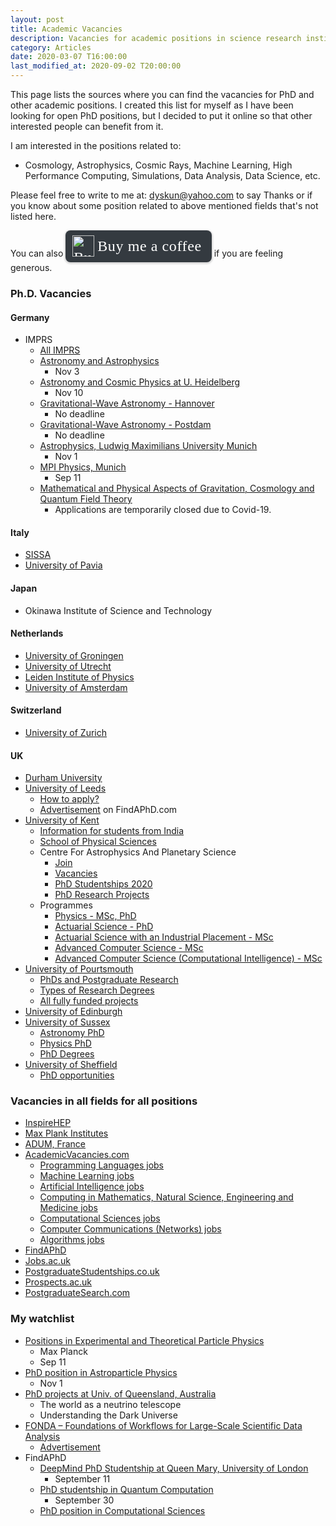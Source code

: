 ```yaml
---
layout: post
title: Academic Vacancies
description: Vacancies for academic positions in science research institutes across the world.
category: Articles
date: 2020-03-07 T16:00:00
last_modified_at: 2020-09-02 T20:00:00
---
```

This page lists the sources where you can find the vacancies for PhD and other academic positions. I created this list for myself as I have been looking for open PhD positions, but I decided to put it online so that other interested people can benefit from it. 

I am interested in the positions related to: 
*   Cosmology, Astrophysics, Cosmic Rays, Machine Learning, High Performance Computing, Simulations, Data Analysis, Data Science, etc.

Please feel free to write to me at: [dyskun@yahoo.com](mailto:dyskun@yahoo.com) to say Thanks or if you know about some position related to above mentioned fields that's not listed here.

You can also <style>.bmc-button img{height: 34px !important;width: 35px !important;margin-bottom: 1px !important;box-shadow: none !important;border: none !important;vertical-align: middle !important;}.bmc-button{padding: 7px 15px 7px 10px !important;line-height: 35px !important;height:51px !important;text-decoration: none !important;display:inline-flex !important;color:#ffffff !important;background-color:#343a40 !important;border-radius: 8px !important;border: 1px solid transparent !important;font-size: 24px !important;letter-spacing:0.6px !important;box-shadow: 0px 1px 2px rgba(190, 190, 190, 0.5) !important;-webkit-box-shadow: 0px 1px 2px 2px rgba(190, 190, 190, 0.5) !important;margin: 0 auto !important;font-family:'Cookie', cursive !important;-webkit-box-sizing: border-box !important;box-sizing: border-box !important;}.bmc-button:hover, .bmc-button:active, .bmc-button:focus {-webkit-box-shadow: 0px 1px 2px 2px rgba(190, 190, 190, 0.5) !important;text-decoration: none !important;box-shadow: 0px 1px 2px 2px rgba(190, 190, 190, 0.5) !important;opacity: 0.85 !important;color:#ffffff !important;}</style><link href="https://fonts.googleapis.com/css?family=Cookie" rel="stylesheet"><a class="bmc-button" target="_blank" href="https://www.buymeacoffee.com/dyskun"><img src="https://cdn.buymeacoffee.com/buttons/bmc-new-btn-logo.svg" alt="Buy me a coffee"><span style="margin-left:5px;font-size:24px !important;">Buy me a coffee</span></a> if you are feeling generous.

### Ph.D. Vacancies
#### Germany
*   IMPRS
    *   [All IMPRS](https://www.mpg.de/en/imprs)
    *   [Astronomy and Astrophysics](https://blog.mpifr-bonn.mpg.de/imprs/for-applicants/)
        *   Nov 3
    *   [Astronomy and Cosmic Physics at U. Heidelberg](https://www.imprs-hd.mpg.de/)
        *   Nov 10
    *   [Gravitational-Wave Astronomy - Hannover](https://imprs-gw.aei.mpg.de/7752/application)
        *   No deadline
    *   [Gravitational-Wave Astronomy - Postdam](https://imprs-gw.aei.mpg.de/5346/application-process)
        *   No deadline
    *   [Astrophysics, Ludwig Maximilians University Munich](https://www.imprs-astro.mpg.de/)
        *   Nov 1
    *   [MPI Physics, Munich](https://www.mpp.mpg.de/en/studying-and-working/imprs-phd-studies/)
        *   Sep 11
    *   [Mathematical and Physical Aspects of Gravitation, Cosmology and Quantum Field Theory](https://www.imprs-gcq.aei.mpg.de/)
        * Applications are temporarily closed due to Covid-19.

#### Italy
*   [SISSA](https://www.sissa.it/admission)
*   [University of Pavia](http://phd.unipv.it/phd-programs/)

#### Japan
*   Okinawa Institute of Science and Technology
    
#### Netherlands
*   [University of Groningen](https://www.rug.nl/education/phd-programmes/prospective/current-phd-vacancies)
*   [University of Utrecht](https://www.uu.nl/en/organisation/working-at-utrecht-university/jobs)
*   [Leiden Institute of Physics](https://casimir.researchschool.nl/positions-58.html)
*   [University of Amsterdam](https://www.uva.nl/en/research/phd/phd-vacancies/phd-vacancies.html?)

#### Switzerland
*   [University of Zurich](https://www.physik.uzh.ch/en/department/jobs.html)

#### UK
*   [Durham University](http://astro.dur.ac.uk/Cosmology/index.php?content=Postgraduate/Postgraduate)
*   [University of Leeds](https://phd.leeds.ac.uk/search?clive=leeds-pgr-web-research-area&query=physics)
    *   [How to apply?](http://www.leeds.ac.uk/info/130206/applying/91/applying_for_research_degrees)
    *   [Advertisement](https://www.findaphd.com/phds/program/broaden-your-knowledge-with-a-phd-from-the-faculty-of-engineering-and-physical-sciences/?i321p4930) on FindAPhD.com
*   [University of Kent](https://www.kent.ac.uk/)
    *   [Information for students from India](https://www.kent.ac.uk/internationalstudent/countries/india.html)
    *   [School of Physical Sciences](https://www.kent.ac.uk/physical-sciences/research)
    *   Centre For Astrophysics And Planetary Science
        *   [Join](https://research.kent.ac.uk/astrophysics-and-planetary-science/join/)
        *   [Vacancies](https://research.kent.ac.uk/astrophysics-and-planetary-science/join/vacancies/)
        *   [PhD Studentships 2020](https://research.kent.ac.uk/astrophysics-and-planetary-science/phd-studentships-2020/)
        *   [PhD Research Projects](https://research.kent.ac.uk/astrophysics-and-planetary-science/join/research-projects/)
    *   Programmes
        *   [Physics - MSc, PhD](https://www.kent.ac.uk/courses/postgraduate/212/physics)
        *   [Actuarial Science - PhD](https://www.kent.ac.uk/courses/postgraduate/178/actuarial-science)
        *   [Actuarial Science with an Industrial Placement - MSc](https://www.kent.ac.uk/courses/postgraduate/3260/actuarial-science-with-industrial-placement)
        *   [Advanced Computer Science - MSc](https://www.kent.ac.uk/courses/postgraduate/246/advanced-computer-science)
        *   [Advanced Computer Science (Computational Intelligence) - MSc](https://www.kent.ac.uk/courses/postgraduate/249/advanced-computer-science-computational-intelligence)
*   [University of Pourtsmouth](https://www.port.ac.uk/)
    *   [PhDs and Postgraduate Research](https://www.port.ac.uk/study/postgraduate-research)
    *   [Types of Research Degrees](https://www.port.ac.uk/study/postgraduate-research/research-degrees)
    *   [All fully funded projects](https://www.port.ac.uk/study/postgraduate-research/funding-your-research-degree/all-funded-phd-projects)
*   [University of Edinburgh](https://www.ed.ac.uk/)
*   [University of Sussex](https://www.sussex.ac.uk/)
    *   [Astronomy PhD](https://www.sussex.ac.uk/study/phd/degrees/astronomy-phd)
    *   [Physics PhD](https://www.sussex.ac.uk/study/phd/degrees/physics-phd)
    *   [PhD Degrees](https://www.sussex.ac.uk/study/phd)
*   [University of Sheffield](https://www.sheffield.ac.uk/)
    *   [PhD opportunities](https://www.sheffield.ac.uk/physics/postgraduate/phd)

### Vacancies in all fields for all positions
*   [InspireHEP](https://labs.inspirehep.net/jobs?sort=mostrecent&size=25&page=1)
*   [Max Plank Institutes](https://www.mpg.de/jobboard?)
*   [ADUM, France](https://www.adum.fr/offresEmploi/pages/consultationOffres.pl?site=adumR)
*   [AcademicVacancies.com](https://academicpositions.com/find-jobs/PhD~Researcher~Research%20assistant-in-Physics-by-all-in-all/all/1)
    *   [Programming Languages jobs](https://academicpositions.com/jobs/programming-languages)
    *   [Machine Learning jobs](https://academicpositions.com/jobs/machine-learning)
    *   [Artificial Intelligence jobs](https://academicpositions.com/jobs/artificial-intelligence)
    *   [Computing in Mathematics, Natural Science, Engineering and Medicine jobs](https://academicpositions.com/jobs/computing-in-mathematics-natural-science-engineering-and-medicine)
    *   [Computational Sciences jobs](https://academicpositions.com/jobs/computational-sciences)
    *   [Computer Communications (Networks) jobs](https://academicpositions.com/jobs/computer-communications-networks)
    *   [Algorithms jobs](https://academicpositions.com/jobs/algorithms)
*   [FindAPhD](https://www.findaphd.com/phds/non-eu-students/?01w0&Keywords=physics)
*   [Jobs.ac.uk](https://www.jobs.ac.uk/search/?keywords=&location=&placeId=&activeFacet=academicDisciplineFacet&resetFacet=&sortOrder=1&pageSize=25&startIndex=1&academicDisciplineFacet%5B0%5D=computer-sciences&academicDisciplineFacet%5B1%5D=engineering-and-technology&academicDisciplineFacet%5B2%5D=physical-and-environmental-sciences&subDisciplineFacet%5B0%5D=artificial-intelligence&subDisciplineFacet%5B1%5D=computer-science&subDisciplineFacet%5B2%5D=information-systems&subDisciplineFacet%5B3%5D=physics-and-astronomy&jobTypeFacet%5B0%5D=phds&fundingTypeFacet%5B0%5D=international-students)
*   [PostgraduateStudentships.co.uk](https://www.postgraduatestudentships.co.uk/funding-opportunities/study/phd-other-doctoral-study-funding/applicant/all/organisation/all/subject/astronomy-astrophysics,physics,international-non-eu-applicants/region/all/pn/1)
*   [Prospects.ac.uk](https://www.prospects.ac.uk/postgraduate-study/phd-study)
*   [PostgraduateSearch.com](https://www.postgraduatesearch.com)

### My watchlist
*   [Positions in Experimental and Theoretical Particle Physics](https://inspirehep.net/jobs/1806510)
    *   Max Planck
    *   Sep 11
*   [PhD position in Astroparticle Physics](https://inspirehep.net/jobs/1802501)
    *   Nov 1
*   [PhD projects at Univ. of Queensland, Australia](https://graduate-school.uq.edu.au/phd-scholarships-science)
    *   The world as a neutrino telescope
    *   Understanding the Dark Universe
*  [FONDA – Foundations of Workflows for Large-Scale Scientific Data Analysis](https://fonda.hu-berlin.de/open-positions/)
    *   [Advertisement](https://academicpositions.com/ad/fonda-foundations-of-workflows-for-large-scale-scientific-data-analysis/2020/24-research-positions-postdoc-and-phd-students/147347)
*   FindAPhD
    *   [DeepMind PhD Studentship at Queen Mary, University of London](https://www.findaphd.com/phds/programme/deepmind-phd-studentship-at-queen-mary-university-of-london/?p5018)
        *   September 11
    *   [PhD studentship in Quantum Computation](https://www.findaphd.com/phds/project/phd-studentship-in-quantum-computation/?p123119)
        *   September 30
    *   [PhD position in Computational Sciences](https://www.findaphd.com/phds/project/phd-position-in-computational-sciences/?p101236)
